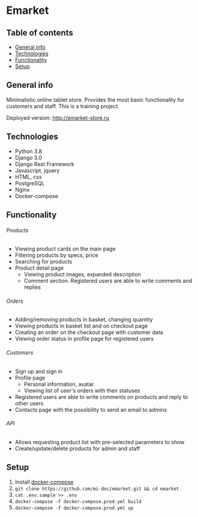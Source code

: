 # Emarket
## Table of contents
* [General info](#general-info)
* [Technologies](#technologies)
* [Functionality](#functionality)
* [Setup](#setup)

## General info
Minimalistic online tablet store. 
Provides the most basic functionality for customers and staff. 
This is a training project. 

Deployed version: http://emarket-store.ru

## Technologies
- Python 3.8
- Django 3.0
- Django Rest Framework
- Javascript, jquery
- HTML, css
- PostgreSQL
- Nginx
- Docker-compose

## Functionality 
###### Products
- Viewing product cards on the main page
- Filtering products by specs, price
- Searching for products
- Product detail page 
    - Viewing product images, expanded description
    - Comment section. Registered users are able to write comments and replies
    
###### Orders
- Adding/removing products in basket, changing quantity
- Viewing products in basket list and on checkout page
- Creating an order on the checkout page with customer data 
- Viewing order status in profile page for registered users

###### Customers
- Sign up and sign in
- Profile page
    - Personal information, avatar
    - Viewing list of user's orders with their statuses
- Registered users are able to write comments on products and reply to other users
- Contacts page with the possibility to send an email to admins

###### API
- Allows requesting product list with pre-selected parameters to show 
- Create/update/delete products for admin and staff

## Setup
1. Install [docker-compose](https://docs.docker.com/compose/install/)
2. ```git clone https://github.com/mi-doc/emarket.git && cd emarket```
3. ```cat .env.sample >> .env ```
4. ```docker-compose -f docker-compose.prod.yml build```
5. ```docker-compose -f docker-compose.prod.yml up ```